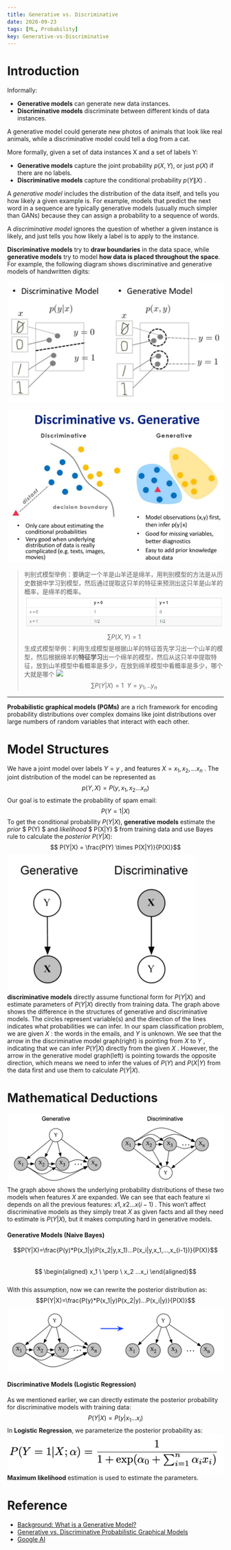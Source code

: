 ```yaml
---
title: Generative vs. Discriminative
date: 2020-09-23
tags: [ML, Probability]
key: Generative-vs-Discriminative
---
```

# Introduction
Informally:

- **Generative models** can generate new data instances.
- **Discriminative models** discriminate between different kinds of data instances.
<!--more-->
A generative model could generate new photos of animals that look like real animals, while a discriminative model could tell a dog from a cat. 

More formally, given a set of data instances X and a set of labels Y:

- **Generative models** capture the joint probability $p(X, Y)$, or just $p(X)$ if there are no labels.  
- **Discriminative models** capture the conditional probability $p(Y \| X)$ .

A *generative model* includes the distribution of the data itself, and tells you how likely a given example is. For example, models that predict the next word in a sequence are typically generative models (usually much simpler than GANs) because they can assign a probability to a sequence of words.

A *discriminative model* ignores the question of whether a given instance is likely, and just tells you how likely a label is to apply to the instance.

**Discriminative models** try to **draw boundaries** in the data space, while **generative models** try to model **how data is placed throughout the space**. For example, the following diagram shows discriminative and generative models of handwritten digits:

![vs](/images/vs.png)

![vs](/images/vs.jpg)

> 判别式模型举例：要确定一个羊是山羊还是绵羊，用判别模型的方法是从历史数据中学习到模型，然后通过提取这只羊的特征来预测出这只羊是山羊的概率，是绵羊的概率。
> ![](/images/discrimination.png)
>  $$\sum P(X,Y)=1$$
> 生成式模型举例：利用生成模型是根据山羊的特征首先学习出一个山羊的模型，然后根据绵羊的**特征学习**出一个绵羊的模型，然后从这只羊中提取特征，放到山羊模型中看概率是多少，在放到绵羊模型中看概率是多少，哪个大就是哪个
> ![](/images/diGenerative.png)
>  $$\sum P(Y|X)=1 \ \ Y={y_1,..y_n}$$

----------------------

**Probabilistic graphical models (PGMs)** are a rich framework for encoding probability distributions over complex domains like joint distributions over large numbers of random variables that interact with each other.

# Model Structures
We have a joint model over labels $Y=y$ , and features $X={x_1, x_2, …x_n}$ . The joint distribution of the model can be represented as $$p(Y , X) = P(y, x_1,x_2…x_n)$$
Our goal is to estimate the probability of spam email: $$P(Y=1|X)$$
To get the conditional probability $P(Y|X)$, **generative models** estimate the *prior* $ P(Y) $  and *likelihood*  $ P(X|Y) $ from training data and use Bayes rule to calculate the *posterior* $P(Y |X)$:$$ P(Y|X) = \frac{P(Y) \times P(X|Y)}{P(X)}$$
![D VS G](/images/G%20vs%20D.png)  
**discriminative models** directly assume functional form for $P(Y|X)$ and estimate parameters of $P(Y|X)$ directly from training data.
The graph above shows the difference in the structures of generative and discriminative models. The circles represent variable(s) and the direction of the lines indicates what probabilities we can infer. In our spam classification problem, we are given $X$ : the words in the emails, and $Y$ is unknown. We see that the arrow in the discriminative model graph(right) is pointing from $X$ to $Y$ , indicating that we can infer $P(Y|X)$ directly from the given $X$ . However, the arrow in the generative model graph(left) is pointing towards the opposite direction, which means we need to infer the values of $P(Y)$ and $P(X|Y)$ from the data first and use them to calculate $P(Y|X)$.

# Mathematical Deductions
![dgs](/images/Gd2.png)
The graph above shows the underlying probability distributions of these two models when features $X$ are expanded. We can see that each feature xi depends on all the previous features: ${x1, x2…x(i-1)}$ . This won’t affect discriminative models as they simply treat $X$ as given facts and all they need to estimate is $P(Y|X)$, but it makes computing hard in generative models.
#### Generative Models (Naive Bayes)
$$P(Y|X)=\frac{P(y)*P(x_1|y)P(x_2|y,x_1)...P(x_i|y,x_1,...,x_{i-1})}{P(X)}$$  
$$ \begin{aligned}
x_1 \ \perp \ x_2 ...x_i
\end{aligned}$$  
With this assumption, now we can rewrite the posterior distribution as:
$$P(Y|X)=\frac{P(y)*P(x_1|y)P(x_2|y)...P(x_i|y)}{P(X)}$$
![gd3](/images/Gd3.png)
#### Discriminative Models (Logistic Regression)
As we mentioned earlier, we can directly estimate the posterior probability for discriminative models with training data:
$$P(Y|X)=P(y|x_1...x_i)$$
In **Logistic Regression**, we parameterize the posterior probability as:
![LR](/images/LR.png)
**Maximum likelihood** estimation is used to estimate the parameters.

# Reference
- [Background: What is a Generative Model?](https://developers.google.com/machine-learning/gan/generative)
- [Generative vs. Discriminative Probabilistic Graphical Models](https://towardsdatascience.com/generative-vs-2528de43a836)
- [Google AI](https://ai.google/education/)